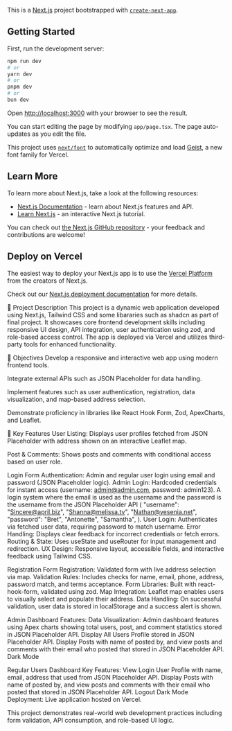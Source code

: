 This is a [Next.js](https://nextjs.org) project bootstrapped with [`create-next-app`](https://nextjs.org/docs/app/api-reference/cli/create-next-app).

## Getting Started

First, run the development server:

```bash
npm run dev
# or
yarn dev
# or
pnpm dev
# or
bun dev
```

Open [http://localhost:3000](http://localhost:3000) with your browser to see the result.

You can start editing the page by modifying `app/page.tsx`. The page auto-updates as you edit the file.

This project uses [`next/font`](https://nextjs.org/docs/app/building-your-application/optimizing/fonts) to automatically optimize and load [Geist](https://vercel.com/font), a new font family for Vercel.

## Learn More

To learn more about Next.js, take a look at the following resources:

- [Next.js Documentation](https://nextjs.org/docs) - learn about Next.js features and API.
- [Learn Next.js](https://nextjs.org/learn) - an interactive Next.js tutorial.

You can check out [the Next.js GitHub repository](https://github.com/vercel/next.js) - your feedback and contributions are welcome!

## Deploy on Vercel

The easiest way to deploy your Next.js app is to use the [Vercel Platform](https://vercel.com/new?utm_medium=default-template&filter=next.js&utm_source=create-next-app&utm_campaign=create-next-app-readme) from the creators of Next.js.

Check out our [Next.js deployment documentation](https://nextjs.org/docs/app/building-your-application/deploying) for more details.


📘 Project Description
This project is a dynamic web application developed using Next.js, Tailwind CSS and some libararies such as shadcn as part of final project. It showcases core frontend development skills including responsive UI design, API integration, user authentication using zod, and role-based access control. The app is deployed via Vercel and utilizes third-party tools for enhanced functionality.

🎯 Objectives
Develop a responsive and interactive web app using modern frontend tools.

Integrate external APIs such as JSON Placeholder for data handling.

Implement features such as user authentication, registration, data visualization, and map-based address selection.

Demonstrate proficiency in libraries like React Hook Form, Zod, ApexCharts, and Leaflet.

🔧 Key Features
User Listing: Displays user profiles fetched from JSON Placeholder with address shown on an interactive Leaflet map.

Post & Comments: Shows posts and comments with conditional access based on user role.

Login Form
Authentication: Admin and regular user login using email and password (JSON Placeholder logic).
Admin Login: Hardcoded credentials for instant access (username: admin@admin.com, password: admin123).
A login system where the email is used as the username and the password is the username from the JSON Placeholder API (
    "username": "Sincere@april.biz", "Shanna@melissa.tv", "Nathan@yesenia.net",
    "password": "Bret", "Antonette", "Samantha",
    ).
User Login: Authenticates via fetched user data, requiring password to match username.
Error Handling: Displays clear feedback for incorrect credentials or fetch errors.
Routing & State: Uses useState and useRouter for input management and redirection.
UX Design: Responsive layout, accessible fields, and interactive feedback using Tailwind CSS.

Registration Form
Registration: Validated form with live address selection via map.
Validation Rules: Includes checks for name, email, phone, address, password match, and terms acceptance.
Form Libraries: Built with react-hook-form, validated using zod.
Map Integration: Leaflet map enables users to visually select and populate their address.
Data Handling: On successful validation, user data is stored in localStorage and a success alert is shown.

Admin Dashboard
Features:
Data Visualization: Admin dashboard features using Apex charts showing  total users, post, and comment statistics stored in JSON Placeholder API.
Display All Users Profile stored in JSON Placeholder API.
Display Posts with name of posted by, and view posts and comments with their email who posted that stored in JSON Placeholder API.
Dark Mode

Regular Users Dashboard
Key Features:
View Login User Profile with name, email, address that used from JSON Placeholder API.
Display Posts with name of posted by, and view posts and comments with their email who posted that stored in JSON Placeholder API.
Logout
Dark Mode
Deployment: Live application hosted on Vercel.

This project demonstrates real-world web development practices including form validation, API consumption, and role-based UI logic.

